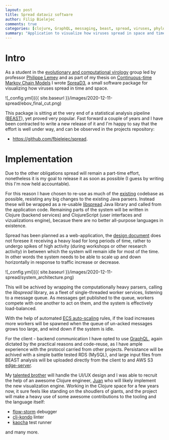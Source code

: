 ```yaml
---
layout: post
title: Spread dataviz software
author: Filip Bielejec
comments: true
categories: [clojure, GraphQL, messaging, beast, spread, viruses, phylogeography]
summary: "Application to visualize how viruses spread in space and time."
---
```


# <a name="intro"/> Intro

As a student in the [evolutionary and computational virology](https://rega.kuleuven.be/cev/ecv/projects) group led by professor [Philippe Lemey](https://scholar.google.com/citations?user=HwjuEaUAAAAJ&hl=en&oi=sra)
and as part of my thesis on [Continuous-time Markov Chain Models](https://github.com/fbielejec/phd-thesis) I wrote [SpreaD3](https://rega.kuleuven.be/cev/ecv/software/SpreaD3), a small software package for visualizing how viruses spread in time and space.

![_config.yml]({{ site.baseurl }}/images/2020-12-11-spread/ebov_final_cut.png)

This package is sitting at the very end of a statistical analysis pipeline ([BEAST](https://github.com/beast-dev)), yet proved very popular.
Fast forward a couple of years and I have been contracted to write a new release of it and I'm happy to say that the effort is well under way, and can be observed in the projects repository:

- https://github.com/fbielejec/spread.

# <a name="implementation"/> Implementation

Due to the other obligations spread will remain a part-time effort, nonetheless it is my goal to release it as soon as possible (I guess by writing this I'm now held accountable).

For this reason I have chosen to re-use as much of the [existing](https://github.com/phylogeography/spreaD3) codebase as possible, resisting any big changes to the existing Java parsers.
Instead these will be wrapped as a re-usable [libspread](https://github.com/fbielejec/spread/blob/master/pom.xml) Java library and called from the application code.
Remaining parts of the system will be written in Clojure (backend services) and ClojureScript (user interfaces and vizualizations engine), becasue there are no better all-purpose languages in existence.

Spread has been planned as a web-application, the [design document](https://github.com/fbielejec/spread/blob/master/docs/hldd.org) does not foresee it receiving a heavy load for long periods of time, rather to undergo spikes of high activity (during workshops or other research activity) in between which the system will remain idle for most of the time.
In other words the system needs to be able to scale up and down horizontally in response to traffic increase or decrease.

![_config.yml]({{ site.baseurl }}/images/2020-12-11-spread/system_architecture.png)

This will be achived by wrapping the computationally heavy parsers, calling the _libspread_ library, as a fleet of single-threaded worker services, listening to a message queue.
As messages get published to the queue, workers compete with one another to act on them, and the system is effectively load-balanced.

With the help of automated [ECS auto-scaling](https://aws.amazon.com/blogs/containers/deep-dive-on-amazon-ecs-cluster-auto-scaling) rules, if the load increases more workers will be spawned when the queue of un-acked messages grows too large, and wind down if the system is idle.

For the client - backend communication I have opted to use [GraphQL](https://graphql.org/), again dictated by the practical reasons and code-reuse, as I have ample experience with the protocol carried from other projects.
Persistance will be achived with a simple battle tested RDS (MySQL), and large input files from BEAST analysis will be uploaded directly from the client to and AWS S3 [edge-server](https://aws.amazon.com/cloudfront/).

My [talented brother](https://boxless.studio/) will handle the UI/UX design and I was able to recruit the help of an awesome Clojure engineer, [Juan](https://github.com/jpmonettas) who will likely implement the new visualization engine.
Working in the Clojure space for a few years now, it sure feels like standing on the shoudlers of giants, and the project will make a heavy use of some awesome contributions to the tooling and the language itself:

- [flow-storm](https://github.com/jpmonettas/flow-storm-debugger) debugger
- [clj-kondo](https://github.com/borkdude/clj-kondo) linter
- [kaocha](https://github.com/lambdaisland/kaocha) test runner

and many more.
